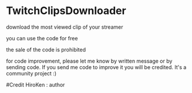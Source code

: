 # TwitchClipsDownloader
download the most viewed clip of your streamer

you can use the code for free

the sale of the code is prohibited

for code improvement, please let me know by written message or by sending code. If you send me code to improve it you will be credited. It's a community project :)






#Credit HiroKen : author
